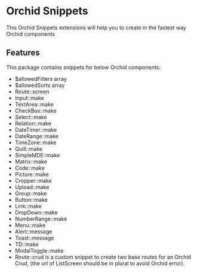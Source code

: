 # Orchid Snippets

This Orchid Snippets extensions will help you to create in the fastest way Orchid components

## Features

This package contains snippets for below Orchid components:

- $allowedFilters array
- $allowedSorts array
- Route::screen
- Input::make
- TextArea::make
- CheckBox::make
- Select::make
- Relation::make
- DateTimer::make
- DateRange::make
- TimeZone::make
- Quill::make
- SimpleMDE::make
- Matrix::make
- Code::make
- Picture::make
- Cropper::make
- Upload::make
- Group::make
- Button::make
- Link::make
- DropDown::make
- NumberRange::make
- Menu::make
- Alert::message
- Toast::message
- TD::make
- ModalToggle::make
- Route::crud is a custom snippet to create two base routes for an Orchid Crud, (the url of ListScreen should be in plural to avoid Orchid error).